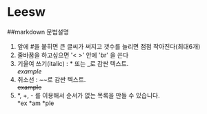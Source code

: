 # Leesw
##markdown 문법설명

1. 앞에 #을 붙히면 큰 글씨가 써지고 갯수를 늘리면 점점 작아진다(최대6개)
2. 줄바꿈을 하고싶으면 '< >' 안에 'br' 을 쓴다
3. 기울여 쓰기(italic) : * 또는 _로 감싼 텍스트. <br>
_example_
4. 취소선 : ~~로 감싼 텍스트. <br>
~~example~~
5. *, +, - 를 이용해서 순서가 없는 목록을 만들 수 있습니다. <br>
*ex
*am 
*ple  
